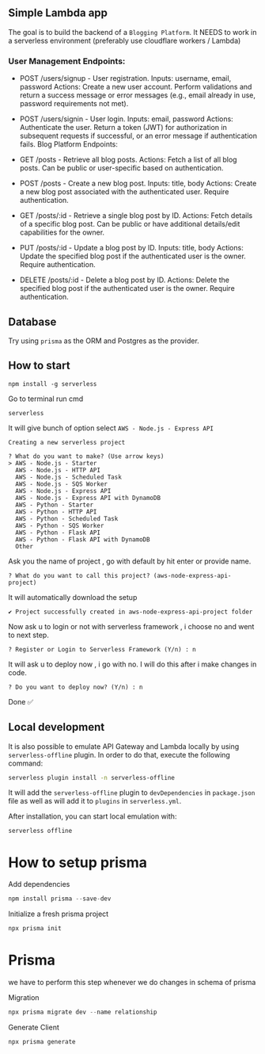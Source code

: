 ## Simple Lambda app

The goal is to build the backend of a `Blogging Platform`.
It NEEDS to work in a serverless environment (preferably use cloudflare workers / Lambda)

### User Management Endpoints:

-   POST /users/signup - User registration.
    Inputs: username, email, password
    Actions: Create a new user account. Perform validations and return a success message or error messages (e.g., email already in use, password requirements not met).

-   POST /users/signin - User login.
    Inputs: email, password
    Actions: Authenticate the user. Return a token (JWT) for authorization in subsequent requests if successful, or an error message if authentication fails.
    Blog Platform Endpoints:

-   GET /posts - Retrieve all blog posts.
    Actions: Fetch a list of all blog posts. Can be public or user-specific based on authentication.

-   POST /posts - Create a new blog post.
    Inputs: title, body
    Actions: Create a new blog post associated with the authenticated user. Require authentication.

-   GET /posts/:id - Retrieve a single blog post by ID.
    Actions: Fetch details of a specific blog post. Can be public or have additional details/edit capabilities for the owner.

-   PUT /posts/:id - Update a blog post by ID.
    Inputs: title, body
    Actions: Update the specified blog post if the authenticated user is the owner. Require authentication.

-   DELETE /posts/:id - Delete a blog post by ID.
    Actions: Delete the specified blog post if the authenticated user is the owner. Require authentication.

## Database

Try using `prisma` as the ORM and Postgres as the provider.

## How to start

```terminal
npm install -g serverless
```

Go to terminal run cmd

```terminal
serverless
```

It will give bunch of option select `AWS - Node.js - Express API`

```terminal
Creating a new serverless project

? What do you want to make? (Use arrow keys)
> AWS - Node.js - Starter
  AWS - Node.js - HTTP API
  AWS - Node.js - Scheduled Task
  AWS - Node.js - SQS Worker
  AWS - Node.js - Express API
  AWS - Node.js - Express API with DynamoDB
  AWS - Python - Starter
  AWS - Python - HTTP API
  AWS - Python - Scheduled Task
  AWS - Python - SQS Worker
  AWS - Python - Flask API
  AWS - Python - Flask API with DynamoDB
  Other
```

Ask you the name of project , go with default by hit enter or provide name.

```terminal
? What do you want to call this project? (aws-node-express-api-project)
```

It will automatically download the setup

```terminal
✔ Project successfully created in aws-node-express-api-project folder
```

Now ask u to login or not with serverless framework , i choose no and went to next step.

```terminal
? Register or Login to Serverless Framework (Y/n) : n
```

It will ask u to deploy now , i go with no. I will do this after i make changes in code.

```terminal
? Do you want to deploy now? (Y/n) : n
```

Done ✅

## Local development

It is also possible to emulate API Gateway and Lambda locally by using `serverless-offline` plugin. In order to do that, execute the following command:

```bash
serverless plugin install -n serverless-offline
```

It will add the `serverless-offline` plugin to `devDependencies` in `package.json` file as well as will add it to `plugins` in `serverless.yml`.

After installation, you can start local emulation with:

```
serverless offline
```

# How to setup prisma

Add dependencies

```js
npm install prisma --save-dev
```

Initialize a fresh prisma project

```js
npx prisma init
```

# Prisma

we have to perform this step whenever we do changes in schema of prisma

Migration

```js
npx prisma migrate dev --name relationship
```

Generate Client

```js
npx prisma generate
```

